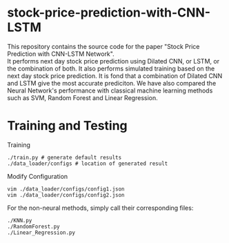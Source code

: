 # stock-price-prediction-with-CNN-LSTM
This repository contains the source code for the paper "Stock Price Prediction with CNN-LSTM Network". <br />
It performs next day stock price prediction using Dilated CNN, or LSTM, or the combination of both. It also performs simulated training based on the next day stock price prediction.
It is fond that a combination of Dilated CNN and LSTM give the most accurate prediciton. We have also compared the Neural Network's performance with classical machine learning methods such as SVM, Random Forest and Linear Regression.  

# Training and Testing
Training
```
./train.py # generate default results
./data_loader/configs # location of generated result
```
Modify Configuration
```
vim ./data_loader/configs/config1.json
vim ./data_loader/configs/config2.json
```

For the non-neural methods, simply call their corresponding files:
```
./KNN.py
./RandomForest.py
./Linear_Regression.py
```
